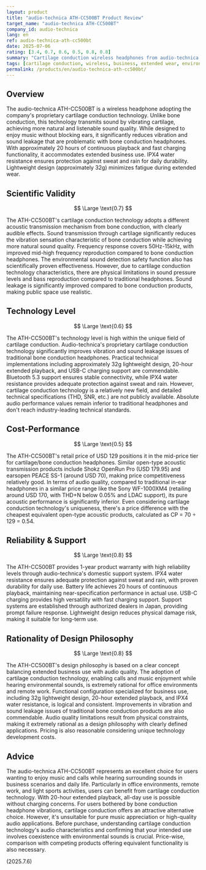 ```yaml
---
layout: product
title: "audio-technica ATH-CC500BT Product Review"
target_name: "audio-technica ATH-CC500BT"
company_id: audio-technica
lang: en
ref: audio-technica-ath-cc500bt
date: 2025-07-06
rating: [3.4, 0.7, 0.6, 0.5, 0.8, 0.8]
summary: "Cartilage conduction wireless headphones from audio-technica. Unique cartilage conduction technology achieves more natural sound quality than bone conduction while enabling environmental sound detection. While inferior to traditional headphones in audio quality, achieves high completion as cartilage conduction technology. Pricing is higher compared to bone conduction products but reasonable considering technical uniqueness. Excellent comfort for extended wear, suitable for business applications."
tags: [cartilage conduction, wireless, business, extended wear, environmental sound]
permalink: /products/en/audio-technica-ath-cc500bt/
---
```


## Overview

The audio-technica ATH-CC500BT is a wireless headphone adopting the company's proprietary cartilage conduction technology. Unlike bone conduction, this technology transmits sound by vibrating cartilage, achieving more natural and listenable sound quality. While designed to enjoy music without blocking ears, it significantly reduces vibration and sound leakage that are problematic with bone conduction headphones. With approximately 20 hours of continuous playback and fast charging functionality, it accommodates extended business use. IPX4 water resistance ensures protection against sweat and rain for daily durability. Lightweight design (approximately 32g) minimizes fatigue during extended wear.

## Scientific Validity

$$ \Large \text{0.7} $$

The ATH-CC500BT's cartilage conduction technology adopts a different acoustic transmission mechanism from bone conduction, with clearly audible effects. Sound transmission through cartilage significantly reduces the vibration sensation characteristic of bone conduction while achieving more natural sound quality. Frequency response covers 50Hz-15kHz, with improved mid-high frequency reproduction compared to bone conduction headphones. The environmental sound detection safety function also has scientifically proven effectiveness. However, due to cartilage conduction technology characteristics, there are physical limitations in sound pressure levels and bass reproduction compared to traditional headphones. Sound leakage is significantly improved compared to bone conduction products, making public space use realistic.

## Technology Level

$$ \Large \text{0.6} $$

The ATH-CC500BT's technology level is high within the unique field of cartilage conduction. Audio-technica's proprietary cartilage conduction technology significantly improves vibration and sound leakage issues of traditional bone conduction headphones. Practical technical implementations including approximately 32g lightweight design, 20-hour extended playback, and USB-C charging support are commendable. Bluetooth 5.3 support ensures stable connectivity, while IPX4 water resistance provides adequate protection against sweat and rain. However, cartilage conduction technology is a relatively new field, and detailed technical specifications (THD, SNR, etc.) are not publicly available. Absolute audio performance values remain inferior to traditional headphones and don't reach industry-leading technical standards.

## Cost-Performance

$$ \Large \text{0.5} $$

The ATH-CC500BT's retail price of USD 129 positions it in the mid-price tier for cartilage/bone conduction headphones. Similar open-type acoustic transmission products include Shokz OpenRun Pro (USD 179.95) and earsopen PEACE SS-1 (around USD 70), making price competitiveness relatively good. In terms of audio quality, compared to traditional in-ear headphones in a similar price range like the Sony WF-1000XM4 (retailing around USD 170, with THD+N below 0.05% and LDAC support), its pure acoustic performance is significantly inferior. Even considering cartilage conduction technology's uniqueness, there's a price difference with the cheapest equivalent open-type acoustic products, calculated as CP = 70 ÷ 129 = 0.54.

## Reliability & Support

$$ \Large \text{0.8} $$

The ATH-CC500BT provides 1-year product warranty with high reliability levels through audio-technica's domestic support system. IPX4 water resistance ensures adequate protection against sweat and rain, with proven durability for daily use. Battery life achieves 20 hours of continuous playback, maintaining near-specification performance in actual use. USB-C charging provides high versatility with fast charging support. Support systems are established through authorized dealers in Japan, providing prompt failure response. Lightweight design reduces physical damage risk, making it suitable for long-term use.

## Rationality of Design Philosophy

$$ \Large \text{0.8} $$

The ATH-CC500BT's design philosophy is based on a clear concept balancing extended business use with audio quality. The adoption of cartilage conduction technology, enabling calls and music enjoyment while hearing environmental sounds, is extremely rational for office environments and remote work. Functional configuration specialized for business use, including 32g lightweight design, 20-hour extended playback, and IPX4 water resistance, is logical and consistent. Improvements in vibration and sound leakage issues of traditional bone conduction products are also commendable. Audio quality limitations result from physical constraints, making it extremely rational as a design philosophy with clearly defined applications. Pricing is also reasonable considering unique technology development costs.

## Advice

The audio-technica ATH-CC500BT represents an excellent choice for users wanting to enjoy music and calls while hearing surrounding sounds in business scenarios and daily life. Particularly in office environments, remote work, and light sports activities, users can benefit from cartilage conduction technology. With 20-hour extended playback, all-day use is possible without charging concerns. For users bothered by bone conduction headphone vibrations, cartilage conduction offers an attractive alternative choice. However, it's unsuitable for pure music appreciation or high-quality audio applications. Before purchase, understanding cartilage conduction technology's audio characteristics and confirming that your intended use involves coexistence with environmental sounds is crucial. Price-wise, comparison with competing products offering equivalent functionality is also necessary.

(2025.7.6)